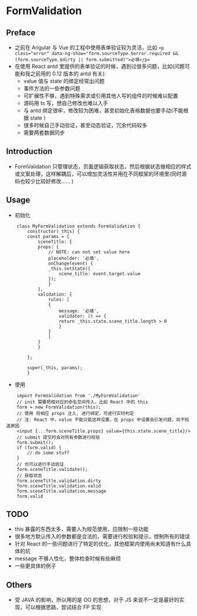 # FormValidation

## Preface
- 之前在 Angular 与 Vue 的工程中使用表单验证较为灵活，比如 
`<p class="error" data-ng-show="form.sourceType.$error.required && (form.sourceType.$dirty || form.submitted)">必填</p>`
- 在使用 React antd 里提供的表单验证的时候，遇到过很多问题，比如(问题可能和我之前用的 0.12 版本的 antd 有关): 
	- value 值与 state 的绑定经常出问题
	- 事件方法的一些参数问题
	- 可扩展性不够，遇到特殊需求或引用其他人写的组件的时候难以配置
	- 源码用 ts 写，想自己修改也难以入手
	- 与 antd 绑定很牢，修改较为困难，甚至初始化表格数据也要手动(不能根据 state )
	- 很多时候自己手动验证，甚至动态验证，冗余代码较多
	- 需要两套数据同步
	
## Introduction
- FormValidation 只管理状态，页面逻辑获取状态，然后根据状态做相应的样式或文案处理，这样解耦后，可以增加灵活性并用在不同框架的环境里(同时源码也较少比较好修改…… ) 


## Usage
- 初始化 

```
	class MyFormValidation extends FormValidation {
	    constructor(_this) {
		const params = {
		    sceneTitle: {
			props: {
			    // NOTE: can not set value here
			    placeholder: '必填',
			    onChange(event) {
				_this.setState({
				    scene_title: event.target.value
				});
			    }
			},
			validation: {
			    rules: [
				{
				    message: '必填',
				    validator: () => {
					return _this.state.scene_title.length > 0
				    }
				}
			    ]
			}
		    }

		};

		super(_this, params);
	    }
```

- 使用 

``` 
	import FormValidation from './MyFormValidation'
	// init 需要把相对应的命名空间传入，比如 React 中的 this
	form = new FormValidation(this);
	// 使用 将相应 props 注入, 进行绑定，可进行实时判定
	// 注: React 中，value 不能只能这样设置，在 props 中设置会引发问题，尚不知道原因
	<input {...form.sceneTitle.props} value={this.state.scene_title}/>
	// submit 提交时会对所有参数进行校验
	form.submit();
	if (form.valid) {
		// do some stuff
	}
	// 也可以进行手动验证
	form.sceneTitle.validate();
	// 获取状态
	form.sceneTitle.validation.dirty
	form.sceneTitle.validation.valid
	form.sceneTitle.validation.message
	form.valid
```

## TODO
- this 暴露的东西太多，需要人为规范使用，应限制一些功能
- 很多地方默认传入的参数都是合法的，需要进行校验和提示，控制所有的错误
- 针对 React 的一些问题进行了特定的优化，其他框架内使用尚未知道有什么具体的坑
- message 不够人性化，整体检查时候有些麻烦
- 一些更具体的例子

## Others
- 受 JAVA 的影响，所以用的是 OO 的思想，对于 JS 来说不一定是最好的实现，可以根据思路，尝试结合 FP 实现
